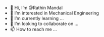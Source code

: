 - 👋 Hi, I’m @Rathin Mandal
- 👀 I’m interested in Mechanical Engineering 
- 🌱 I’m currently learning ...
- 💞️ I’m looking to collaborate on ...
- 📫 How to reach me ...

<!---
rathin1111/rathin1111 is a ✨ special ✨ repository because its `README.md` (this file) appears on your GitHub profile.
You can click the Preview link to take a look at your changes.
--->
